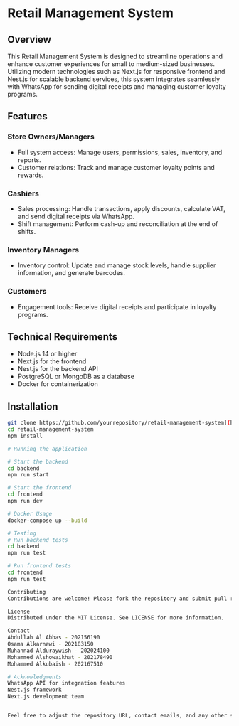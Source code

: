 # Retail Management System

## Overview

This Retail Management System is designed to streamline operations and enhance customer experiences for small to medium-sized businesses. Utilizing modern technologies such as Next.js for responsive frontend and Nest.js for scalable backend services, this system integrates seamlessly with WhatsApp for sending digital receipts and managing customer loyalty programs.

## Features

### Store Owners/Managers
- Full system access: Manage users, permissions, sales, inventory, and reports.
- Customer relations: Track and manage customer loyalty points and rewards.

### Cashiers
- Sales processing: Handle transactions, apply discounts, calculate VAT, and send digital receipts via WhatsApp.
- Shift management: Perform cash-up and reconciliation at the end of shifts.

### Inventory Managers
- Inventory control: Update and manage stock levels, handle supplier information, and generate barcodes.

### Customers
- Engagement tools: Receive digital receipts and participate in loyalty programs.

## Technical Requirements

- Node.js 14 or higher
- Next.js for the frontend
- Nest.js for the backend API
- PostgreSQL or MongoDB as a database
- Docker for containerization

## Installation

```bash
git clone https://github.com/yourrepository/retail-management-system](https://github.com/mo-alkubaish/POSitiveflow
cd retail-management-system
npm install

# Running the application

# Start the backend
cd backend
npm run start

# Start the frontend
cd frontend
npm run dev

# Docker Usage
docker-compose up --build

# Testing
# Run backend tests
cd backend
npm run test

# Run frontend tests
cd frontend
npm run test

Contributing
Contributions are welcome! Please fork the repository and submit pull requests to the develop branch.

License
Distributed under the MIT License. See LICENSE for more information.

Contact
Abdullah Al Abbas - 202156190
Osama Alkarnawi - 202183150
Muhannad Alduraywish - 202024100
Mohammed Alshowaikhat - 202178490
Mohammed Alkubaish - 202167510

# Acknowledgments
WhatsApp API for integration features
Nest.js framework
Next.js development team


Feel free to adjust the repository URL, contact emails, and any other specific information to suit your actual setup.

